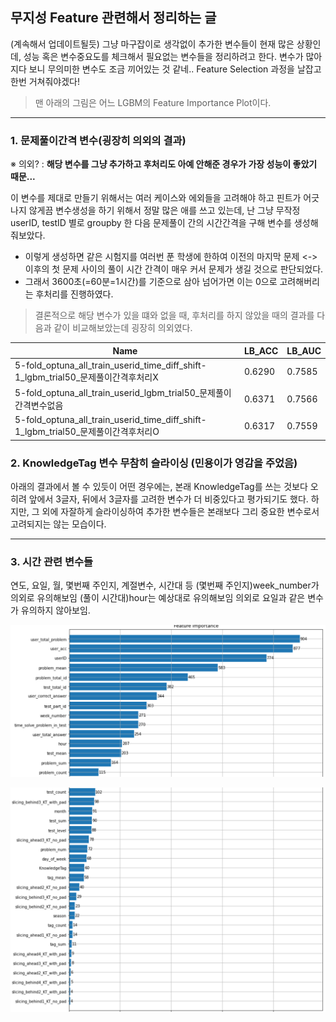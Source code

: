 ## 무지성 Feature 관련해서 정리하는 글
(계속해서 업데이트될듯)
그냥 마구잡이로 생각없이 추가한 변수들이 현재 많은 상황인데, 성능 혹은 변수중요도를 체크해서 필요없는 변수들을 정리하려고 한다.
변수가 많아지다 보니 무의미한 변수도 조금 끼어있는 것 같네.. Feature Selection 과정을 날잡고 한번 거쳐줘야겠다!
> 맨 아래의 그림은 어느 LGBM의 Feature Importance Plot이다.

---
### 1. 문제풀이간격 변수(굉장히 의외의 결과)
※ 의외? : **해당 변수를 그냥 추가하고 후처리도 아예 안해준 경우가 가장 성능이 좋았기 때문...**

이 변수를 제대로 만들기 위해서는 여러 케이스와 에외들을 고려해야 하고
핀트가 어긋나지 않게끔 변수생성을 하기 위해서 정말 많은 애를 쓰고 있는데,
난 그냥 무작정 userID, testID 별로 groupby 한 다음 문제풀이 간의 시간간격을 구해 변수를 생성해줘보았다.

- 이렇게 생성하면 같은 시험지를 여러번 푼 학생에 한하여 이전의 마지막 문제 <-> 이후의 첫 문제 사이의 풀이 시간 간격이 매우 커서 문제가 생길 것으로 판단되었다.
- 그래서 3600초(=60분=1시간)를 기준으로 삼아 넘어가면 이는 0으로 고려해버리는 후처리를 진행하였다.
> 결론적으로 해당 변수가 있을 떄와 없을 때, 후처리를 하지 않았을 때의 결과를 다음과 같이 비교해보았는데 굉장히 의외였다.


| Name                                                         | LB_ACC | LB_AUC |
| ------------------------------------------------------------ | ------ | ------ |
| 5-fold_optuna_all_train_userid_time_diff_shift-1_lgbm_trial50_문제풀이간격후처리X | 0.6290 | 0.7585 |
| 5-fold_optuna_all_train_userid_lgbm_trial50_문제풀이간격변수없음 | 0.6371 | 0.7566 |
| 5-fold_optuna_all_train_userid_time_diff_shift-1_lgbm_trial50_문제풀이간격후처리O | 0.6317 | 0.7559 |


### 2. KnowledgeTag 변수 무참히 슬라이싱 (민용이가 영감을 주었음)

아래의 결과에서 볼 수 있듯이 어떤 경우에는, 본래 KnowledgeTag를 쓰는 것보다 오히려 앞에서 3글자, 뒤에서 3글자를 고려한 변수가 더 비중있다고 평가되기도 했다.
하지만, 그 외에 자잘하게 슬라이싱하여 추가한 변수들은 본래보다 그리 중요한 변수로서 고려되지는 않는 모습이다.

---
### 3. 시간 관련 변수들
연도, 요일, 월, 몇번째 주인지, 계절변수, 시간대 등
(몇번째 주인지)week_number가 의외로 유의해보임
(풀이 시간대)hour는 예상대로 유의해보임
의외로 요일과 같은 변수가 유의하지 않아보임.

![image-20210529222247205](0529%20%EC%A0%95%EB%A6%AC.assets/image-20210529222247205.png)

![image-20210529222149445](0529%20%EC%A0%95%EB%A6%AC.assets/image-20210529222149445.png)
